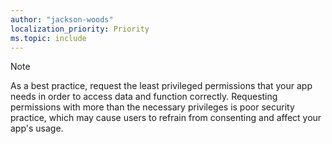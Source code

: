 ```yaml
---
author: "jackson-woods"
localization_priority: Priority
ms.topic: include
---
```


<!-- markdownlint-disable MD041-->

> [!Note]
> As a best practice, request the least privileged permissions that your app needs in order to access data and function correctly. Requesting permissions with more than the necessary privileges is poor security practice, which may cause users to refrain from consenting and affect your app's usage.
